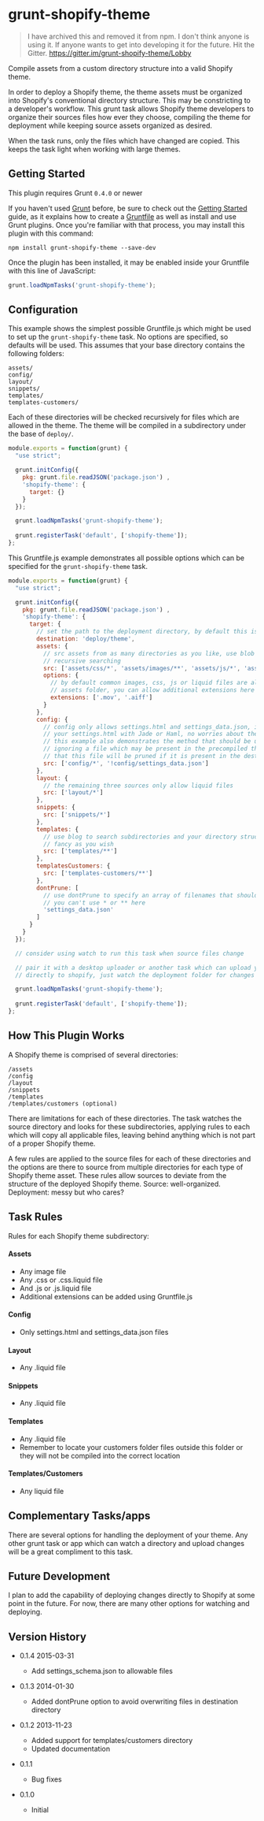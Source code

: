 # grunt-shopify-theme

> I have archived this and removed it from npm. I don't think anyone is using it. If anyone wants to get into developing it for the future. Hit the Gitter. https://gitter.im/grunt-shopify-theme/Lobby

Compile assets from a custom directory structure into a valid Shopify theme.

In order to deploy a Shopify theme, the theme assets must be organized into Shopify's conventional directory structure. This may be constricting to a developer's workflow. This grunt task allows Shopify theme developers to organize their sources files how ever they choose, compiling the theme for deployment while keeping source assets organized as desired.

When the task runs, only the files which have changed are copied. This keeps the task light when working with large themes.

## Getting Started
This plugin requires Grunt `0.4.0` or newer

If you haven't used [Grunt](http://gruntjs.com/) before, be sure to check out the [Getting Started](http://gruntjs.com/getting-started) guide, as it explains how to create a [Gruntfile](http://gruntjs.com/sample-gruntfile) as well as install and use Grunt plugins. Once you're familiar with that process, you may install this plugin with this command:

```shell
npm install grunt-shopify-theme --save-dev
```

Once the plugin has been installed, it may be enabled inside your Gruntfile with this line of JavaScript:

```js
grunt.loadNpmTasks('grunt-shopify-theme');
```

## Configuration
This example shows the simplest possible Gruntfile.js which might be used to set up the `grunt-shopify-theme` task. No options are specified, so defaults will be used. This assumes that your base directory contains the following folders:

```
assets/
config/
layout/
snippets/
templates/
templates-customers/
```

Each of these directories will be checked recursively for files which are allowed in the theme. The theme will be compiled in a subdirectory under the base of `deploy/`.

```javascript
module.exports = function(grunt) {
  "use strict";

  grunt.initConfig({
    pkg: grunt.file.readJSON('package.json') ,
    'shopify-theme': {
      target: {}
    }
  });

  grunt.loadNpmTasks('grunt-shopify-theme');
  
  grunt.registerTask('default', ['shopify-theme']);
};
```

This Gruntfile.js example demonstrates all possible options which can be specified for the `grunt-shopify-theme` task.

```javascript
module.exports = function(grunt) {
  "use strict";

  grunt.initConfig({
    pkg: grunt.file.readJSON('package.json') ,
    'shopify-theme': {
      target: {
        // set the path to the deployment directory, by default this is deploy/
        destination: 'deploy/theme',
        assets: {
          // src assets from as many directories as you like, use blob (**) for
          // recursive searching
          src: ['assets/css/*', 'assets/images/**', 'assets/js/*', 'assets/fonts/*'],
          options: {
            // by default common images, css, js or liquid files are allowed in the
            // assets folder, you can allow additional extensions here
            extensions: ['.mov', '.aiff']
          }
        },
        config: {
          // config only allows settings.html and settings_data.json, if you render
          // your settings.html with Jade or Haml, no worries about the other files ...
          // this example also demonstrates the method that should be used for
          // ignoring a file which may be present in the precompiled theme, remember
          // that this file will be pruned if it is present in the destination folder
          src: ['config/*', '!config/settings_data.json']
        },
        layout: {
          // the remaining three sources only allow liquid files
          src: ['layout/*']
        },
        snippets: {
          src: ['snippets/*']
        },
        templates: {
          // use blog to search subdirectories and your directory structure can be as
          // fancy as you wish
          src: ['templates/**']
        },
        templatesCustomers: {
          src: ['templates-customers/**']
        },
        dontPrune: [
          // use dontPrune to specify an array of filenames that should not be pruned,
          // you can't use * or ** here
          'settings_data.json'
        ]
      }
    }
  });

  // consider using watch to run this task when source files change

  // pair it with a desktop uploader or another task which can upload your files
  // directly to shopify, just watch the deployment folder for changes

  grunt.loadNpmTasks('grunt-shopify-theme');
  
  grunt.registerTask('default', ['shopify-theme']);
};
```

## How This Plugin Works
A Shopify theme is comprised of several directories:

```
/assets
/config
/layout
/snippets
/templates
/templates/customers (optional)
```

There are limitations for each of these directories. The task watches the source directory and looks for these subdirectories, applying rules to each which will copy all applicable files, leaving behind anything which is not part of a proper Shopify theme.

A few rules are applied to the source files for each of these directories and the options are there to source from multiple directories for each type of Shopify theme asset. These rules allow sources to deviate from the structure of the deployed Shopify theme. Source: well-organized. Deployment: messy but who cares?

## Task Rules
Rules for each Shopify theme subdirectory:

#### Assets
+ Any image file
+ Any .css or .css.liquid file
+ And .js or .js.liquid file
+ Additional extensions can be added using Gruntfile.js

#### Config
+ Only settings.html and settings_data.json files

#### Layout
+ Any .liquid file

#### Snippets
+ Any .liquid file

#### Templates
+ Any .liquid file
+ Remember to locate your customers folder files outside this folder or they will not be compiled into the correct location

#### Templates/Customers
+ Any liquid file

## Complementary Tasks/apps
There are several options for handling the deployment of your theme. Any other grunt task or app which can watch a directory and upload changes will be a great compliment to this task.

## Future Development
I plan to add the capability of deploying changes directly to Shopify at some point in the future. For now, there are many other options for watching and deploying.

## Version History

+ 0.1.4 2015-03-31
  + Add settings_schema.json to allowable files

+ 0.1.3 2014-01-30
  + Added dontPrune option to avoid overwriting files in destination directory

+ 0.1.2 2013-11-23
  + Added support for templates/customers directory
  + Updated documentation

+ 0.1.1
  + Bug fixes

+ 0.1.0
  + Initial
